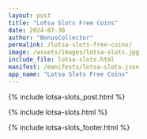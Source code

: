 ```yaml
---
layout: post
title: "Lotsa Slots Free Coins"
date: 2024-07-30
author: "BonusCollector"
permalink: /lotsa-slots-free-coins/
image: /assets/images/lotsa-slots.jpg
include_file: lotsa-slots.html
manifest: /manifests/lotsa-slots.json
app_name: "Lotsa Slots Free Coins"
---
```


{% include lotsa-slots_post.html %}

{% include lotsa-slots.html %}

{% include lotsa-slots_footer.html %}